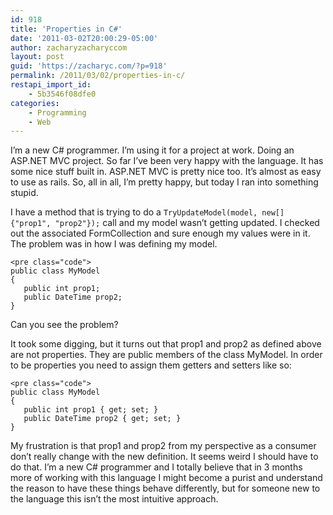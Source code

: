 ```yaml
---
id: 918
title: 'Properties in C#'
date: '2011-03-02T20:00:29-05:00'
author: zacharyzacharyccom
layout: post
guid: 'https://zacharyc.com/?p=918'
permalink: /2011/03/02/properties-in-c/
restapi_import_id:
    - 5b3546f08dfe0
categories:
    - Programming
    - Web
---
```


I’m a new C# programmer. I’m using it for a project at work. Doing an ASP.NET MVC project. So far I’ve been very happy with the language. It has some nice stuff built in. ASP.NET MVC is pretty nice too. It’s almost as easy to use as rails. So, all in all, I’m pretty happy, but today I ran into something stupid.

I have a method that is trying to do a `TryUpdateModel(model, new[] {"prop1", "prop2"});` call and my model wasn’t getting updated. I checked out the associated FormCollection and sure enough my values were in it. The problem was in how I was defining my model.

```
<pre class="code">
public class MyModel
{
   public int prop1;
   public DateTime prop2;
}
```

Can you see the problem?

It took some digging, but it turns out that prop1 and prop2 as defined above are not properties. They are public members of the class MyModel. In order to be properties you need to assign them getters and setters like so:

```
<pre class="code">
public class MyModel
{
   public int prop1 { get; set; }
   public DateTime prop2 { get; set; }
}
```

My frustration is that prop1 and prop2 from my perspective as a consumer don’t really change with the new definition. It seems weird I should have to do that. I’m a new C# programmer and I totally believe that in 3 months more of working with this language I might become a purist and understand the reason to have these things behave differently, but for someone new to the language this isn’t the most intuitive approach.